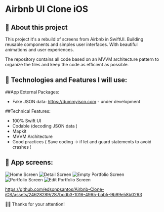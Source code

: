 # Airbnb UI Clone iOS

## 📱 About this project
This project it's a rebuild of screens from Airbnb in SwiftUI. Building reusable components and simples user interfaces. With beautiful animations and user experiences.

The repository contains all code based on an MVVM architecture pattern to organize the files and keep the code as efficient as possible.

##  🤔 Technologies and Features I will use:

##App External Packages:

* Fake JSON data: https://dummyjson.com - under development

##Technical Features:
* 100% Swift UI
* Codable (decoding JSON data )
* Mapkit
* MVVM Architecture
* Good practices ( Save coding -> if let and guard statements to avoid crashes )

##  📱 App screens:
![Home Screen](https://github.com/edsonpsantos/images/blob/main/AirbnbClone/HomeScreen.png)
![Detail Screen](https://github.com/edsonpsantos/images/blob/main/AirbnbClone/DetailScreen1.png)
![Empty Portfolio Screen](https://github.com/edsonpsantos/images/blob/main/AirbnbClone/DetailScreen2.png)
![Portfolio Screen](https://github.com/edsonpsantos/images/blob/main/AirbnbClone/WishlistScreen.png)
![Edit Portfolio Screen](https://github.com/edsonpsantos/images/blob/main/AirbnbClone/ProfileScreen.png)

https://github.com/edsonpsantos/Airbnb-Clone-iOS/assets/24628289/287bcdb3-1016-4965-bab5-9b99e58b0263



🙏🏽 Thanks for your attention! 
